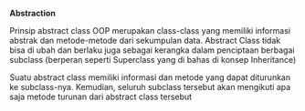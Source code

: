 **Abstraction**


Prinsip abstract class OOP merupakan class-class yang memiliki informasi abstrak dan metode-metode dari sekumpulan data. Abstract Class tidak bisa di ubah dan  berlaku juga sebagai kerangka dalam penciptaan berbagai subclass (berperan seperti Superclass yang di bahas di konsep Inheritance)

Suatu abstract class memiliki informasi dan metode yang dapat diturunkan ke subclass-nya. Kemudian, seluruh subclass tersebut akan mengikuti apa saja metode turunan dari abstract class tersebut
